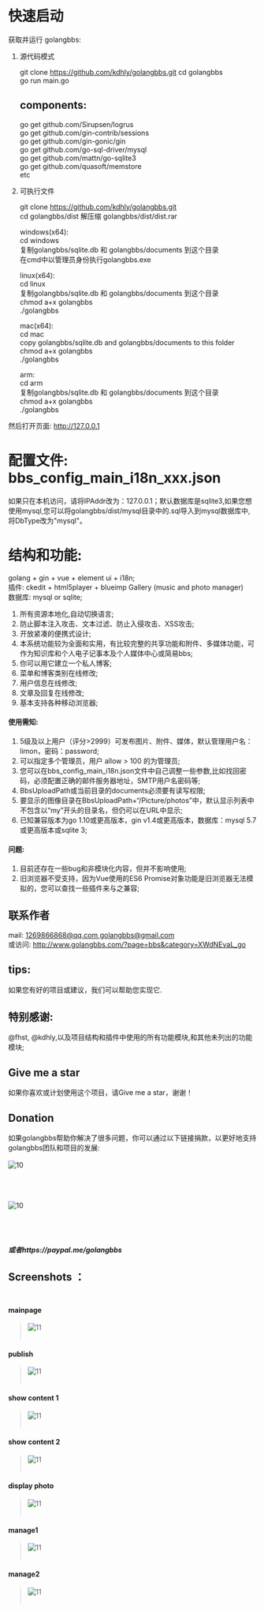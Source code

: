 # 快速启动

获取并运行 golangbbs:

1. 源代码模式
	
	git clone https://github.com/kdhly/golangbbs.git 
	cd golangbbs  
	go run main.go  

	## components:

	go get github.com/Sirupsen/logrus  
	go get github.com/gin-contrib/sessions  
	go get github.com/gin-gonic/gin  
	go get github.com/go-sql-driver/mysql  
	go get github.com/mattn/go-sqlite3  
	go get github.com/quasoft/memstore  
	etc  


2. 可执行文件

	git clone https://github.com/kdhly/golangbbs.git   
	cd golangbbs/dist
	解压缩 golangbbs/dist/dist.rar   

	windows(x64):  
	cd windows  
	复制golangbbs/sqlite.db 和 golangbbs/documents 到这个目录  
	在cmd中以管理员身份执行golangbbs.exe  

	linux(x64):  
	cd linux  
	复制golangbbs/sqlite.db 和 golangbbs/documents 到这个目录    
	chmod a+x golangbbs  
	./golangbbs  
	
	mac(x64):  
	cd mac  
	copy golangbbs/sqlite.db and golangbbs/documents to this folder  
	chmod a+x golangbbs  
	./golangbbs  

	arm:  
	cd arm  
	复制golangbbs/sqlite.db 和 golangbbs/documents 到这个目录    
	chmod a+x golangbbs  
	./golangbbs  

然后打开页面: http://127.0.0.1

# 配置文件: bbs_config_main_i18n_xxx.json

如果只在本机访问，请将IPAddr改为：127.0.0.1；默认数据库是sqlite3,如果您想使用mysql,您可以将golangbbs/dist/mysql目录中的.sql导入到mysql数据库中,将DbType改为"mysql"。

# 结构和功能:
golang + gin + vue + element ui + i18n;  
插件: ckedit + html5player + blueimp Gallery (music and photo manager)  
数据库: mysql or sqlite;  
1. 所有资源本地化,自动切换语言;  
2. 防止脚本注入攻击、文本过滤、防止入侵攻击、XSS攻击;  
3. 开放紧凑的便携式设计;  
4. 本系统功能较为全面和实用，有比较完整的共享功能和附件、多媒体功能，可作为知识库和个人电子记事本及个人媒体中心或简易bbs;  
5. 你可以用它建立一个私人博客;  
6. 菜单和博客类别在线修改;  
7. 用户信息在线修改;  
8. 文章及回复在线修改;  
9. 基本支持各种移动浏览器; 

#### 使用需知:  
1. 5级及以上用户（评分>2999）可发布图片、附件、媒体，默认管理用户名：limon，密码：password;  
2. 可以指定多个管理员，用户 allow > 100 的为管理员;  
3. 您可以在bbs_config_main_i18n.json文件中自己调整一些参数,比如找回密码，必须配置正确的邮件服务器地址，SMTP用户名密码等;  
4. BbsUploadPath或当前目录的documents必须要有读写权限;  
5. 要显示的图像目录在BbsUploadPath+“/Picture/photos”中，默认显示列表中不包含以“my”开头的目录名，但仍可以在URL中显示;   
6. 已知兼容版本为go 1.10或更高版本，gin v1.4或更高版本，数据库：mysql 5.7或更高版本或sqlite 3;  
#### 问题:
1. 目前还存在一些bug和非模块化内容，但并不影响使用;  
2. 旧浏览器不受支持，因为Vue使用的ES6 Promise对象功能是旧浏览器无法模拟的，您可以查找一些插件来与之兼容;  

## 联系作者
mail: 1269866868@qq.com,golangbbs@gmail.com  
或访问: http://www.golangbbs.com/?page=bbs&category=XWdNEvaL_go  

## tips:
如果您有好的项目或建议，我们可以帮助您实现它.  
## 特别感谢:
@fhst, @kdhly,以及项目结构和插件中使用的所有功能模块,和其他未列出的功能模块;  

## Give me a star
如果你喜欢或计划使用这个项目，请Give me a star，谢谢！

## Donation
如果golangbbs帮助你解决了很多问题，你可以通过以下链接捐款，以更好地支持golangbbs团队和项目的发展: <br /><br />
![10](/static/img/donation/alipay.jpg)   <br /><br /> <br /><br />

![10](/static/img/donation/weixin.jpg)    <br /><br /> <br /><br />

##### 或者https://paypal.me/golangbbs

## Screenshots ：<br /><br />
#### mainpage 
>![11](/static/img/screenshots/mainpage.jpg)  <br /><br />
#### publish 
>![11](/static/img/screenshots/publish.jpg)  <br /><br />
#### show content 1
>![11](/static/img/screenshots/show1.jpg)  <br /><br />
#### show content 2
>![11](/static/img/screenshots/show2.jpg)  <br /><br />
#### display photo 
>![11](/static/img/screenshots/photoshow1.jpg)  <br /><br />
#### manage1 
>![11](/static/img/screenshots/manage1.jpg)  <br /><br />
#### manage2 
>![11](/static/img/screenshots/manage2.jpg)  <br /><br />
